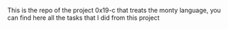This is the repo of the project 0x19-c that treats the monty language, you can find here all the tasks that I did from this project
